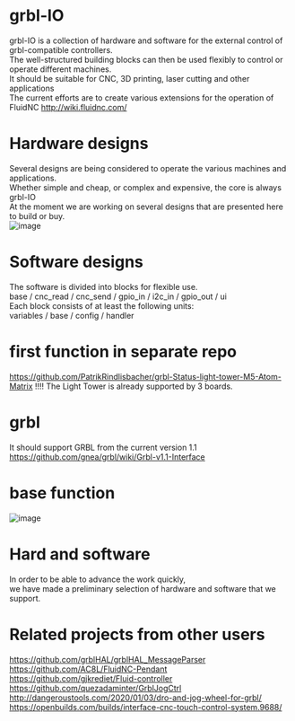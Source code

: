 # grbl-IO
grbl-IO is a collection of hardware and software for the external control of grbl-compatible controllers.  
The well-structured building blocks can then be used flexibly to control or operate different machines.  
It should be suitable for CNC, 3D printing, laser cutting and other applications  
The current efforts are to create various extensions for the operation of FluidNC http://wiki.fluidnc.com/

# Hardware designs
Several designs are being considered to operate the various machines and applications.  
Whether simple and cheap, or complex and expensive, the core is always grbl-IO  
At the moment we are working on several designs that are presented here to build or buy.  
![image](https://user-images.githubusercontent.com/39780457/226403616-ed3d2d14-9118-419c-a497-4111153672c9.png)



# Software designs
The software is divided into blocks for flexible use.  
base / cnc_read / cnc_send / gpio_in / i2c_in / gpio_out / ui  
Each block consists of at least the following units:  
variables / base / config / handler

# first function in separate repo  
https://github.com/PatrikRindlisbacher/grbl-Status-light-tower-M5-Atom-Matrix
!!!! The Light Tower is already supported by 3 boards.
# grbl  
It should support GRBL from the current version 1.1  
https://github.com/gnea/grbl/wiki/Grbl-v1.1-Interface

# base function  
![image](https://user-images.githubusercontent.com/39780457/224492057-5cd22552-cdc0-4af9-aa42-ebd92e5011fe.png)

# Hard and software
In order to be able to advance the work quickly,  
we have made a preliminary selection of hardware and software that we support.

# Related projects from other users
https://github.com/grblHAL/grblHAL_MessageParser 
https://github.com/AC8L/FluidNC-Pendant  
https://github.com/gjkrediet/Fluid-controller  
https://github.com/quezadaminter/GrblJogCtrl  
http://dangeroustools.com/2020/01/03/dro-and-jog-wheel-for-grbl/  
https://openbuilds.com/builds/interface-cnc-touch-control-system.9688/  
